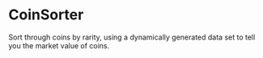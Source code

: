 # CoinSorter

Sort through coins by rarity, using a dynamically generated data set to tell you the market value of coins.
